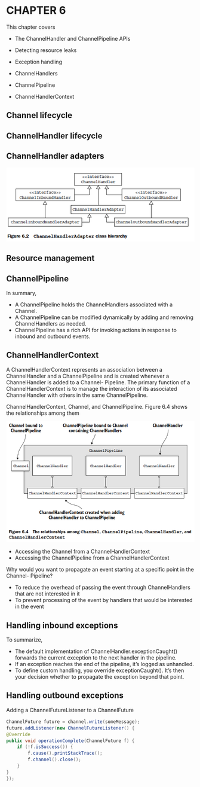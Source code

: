 # CHAPTER 6

This chapter covers

- The ChannelHandler and ChannelPipeline APIs
- Detecting resource leaks
- Exception handling

- ChannelHandlers
- ChannelPipeline
- ChannelHandlerContext

## Channel lifecycle

## ChannelHandler lifecycle

## ChannelHandler adapters

![channel-adapter](./images/channel-adapter.png)

## Resource management

## ChannelPipeline

In summary,

- A ChannelPipeline holds the ChannelHandlers associated with a Channel.
- A ChannelPipeline can be modified dynamically by adding and removing ChannelHandlers as needed.
- ChannelPipeline has a rich API for invoking actions in response to inbound and outbound events.

## ChannelHandlerContext

A ChannelHandlerContext represents an association between a ChannelHandler and
a ChannelPipeline and is created whenever a ChannelHandler is added to a Channel-
Pipeline. The primary function of a ChannelHandlerContext is to manage the interaction
of its associated ChannelHandler with others in the same ChannelPipeline.


ChannelHandlerContext, Channel, and ChannelPipeline. Figure 6.4 shows the relationships among them

![channel-context](./images/channel-context.png)

- Accessing the Channel from a ChannelHandlerContext
- Accessing the ChannelPipeline from a ChannelHandlerContext

Why would you want to propagate an event starting at a specific point in the Channel-
Pipeline?
 - To reduce the overhead of passing the event through ChannelHandlers that are
not interested in it
- To prevent processing of the event by handlers that would be interested in
the event

## Handling inbound exceptions

To summarize,
- The default implementation of ChannelHandler.exceptionCaught() forwards
the current exception to the next handler in the pipeline.
- If an exception reaches the end of the pipeline, it’s logged as unhandled.
- To define custom handling, you override exceptionCaught(). It’s then your
decision whether to propagate the exception beyond that point.

## Handling outbound exceptions

Adding a ChannelFutureListener to a ChannelFuture

```java
ChannelFuture future = channel.write(someMessage);
future.addListener(new ChannelFutureListener() {
@Override
public void operationComplete(ChannelFuture f) {
    if (!f.isSuccess()) {
        f.cause().printStackTrace();
        f.channel().close();
    }
}
});
```
